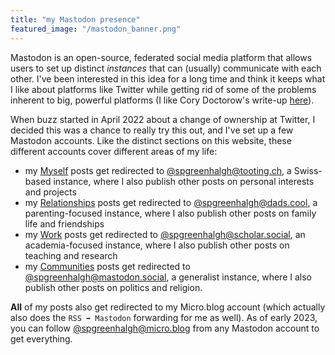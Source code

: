 ```yaml
---
title: "my Mastodon presence"
featured_image: "/mastodon_banner.png"
---
```

Mastodon is an open-source, federated social media platform that allows users to set up distinct *instances* that can (usually) communicate with each other. I've been interested in this idea for a long time and think it keeps what I like about platforms like Twitter while getting rid of some of the problems inherent to big, powerful platforms (I like Cory Doctorow's write-up [here](https://www.eff.org/deeplinks/2022/03/make-social-media-work-better-make-it-fail-better-0)). 

When buzz started in April 2022 about a change of ownership at Twitter, I decided this was a chance to really try this out, and I've set up a few Mastodon accounts. Like the distinct sections on this website, these different accounts cover different areas of my life: 

* my [Myself](/myself) posts get redirected to [@spgreenhalgh@tooting.ch](https://tooting.ch/@spgreenhalgh), a Swiss-based instance, where I also publish other posts on personal interests and projects
* my [Relationships](/relationships) posts get redirected to [@spgreenhalgh@dads.cool](https://dads.cool/@spgreenhalgh), a parenting-focused instance, where I also publish other posts on family life and friendships
* my [Work](/work) posts get redirected to [@spgreenhalgh@scholar.social](https://scholar.social/@spgreenhalgh), an academia-focused instance, where I also publish other posts on teaching and research
* my [Communities](/communities) posts get redirected to [@spgreenhalgh@mastodon.social](https://scholar.social/@spgreenhalgh), a generalist instance, where I also publish other posts on politics and religion.

**All** of my posts also get redirected to my Micro.blog account (which actually also does the `RSS ➡️ Mastodon` forwarding for me as well). As of early 2023, you can follow [@spgreenhalgh@micro.blog](https://micro.blog/spgreenhalgh) from any Mastodon account to get everything.